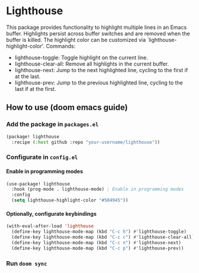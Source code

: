 # Lighthouse

 This package provides functionality to highlight multiple lines in an Emacs buffer. 
 Highlights persist across buffer switches and are removed when the buffer is killed. 
 The highlight color can be customized via `lighthouse-highlight-color'. 
 Commands: 
 - lighthouse-toggle: Toggle highlight on the current line. 
 - lighthouse-clear-all: Remove all highlights in the current buffer. 
 - lighthouse-next: Jump to the next highlighted line, cycling to the first if at the last. 
 - lighthouse-prev: Jump to the previous highlighted line, cycling to the last if at the first. 

## How to use (doom emacs guide)
### Add the package in `packages.el`

```el
(package! lighthouse
  :recipe (:host github :repo "your-username/lighthouse"))
```

### Configurate in `config.el`
#### Enable in programming modes

```el
(use-package! lighthouse
  :hook (prog-mode . lighthouse-mode) ; Enable in programming modes
  :config
  (setq lighthouse-highlight-color "#504945"))
```

#### Optionally, configurate keybindings

```el
(with-eval-after-load 'lighthouse
  (define-key lighthouse-mode-map (kbd "C-c h") #'lighthouse-toggle)
  (define-key lighthouse-mode-map (kbd "C-c c") #'lighthouse-clear-all)
  (define-key lighthouse-mode-map (kbd "C-c n") #'lighthouse-next)
  (define-key lighthouse-mode-map (kbd "C-c p") #'lighthouse-prev))
```

### Run `doom sync`
